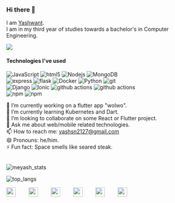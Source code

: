 ### Hi there 👋
I am [Yashwant](https://meyash.xyz/).<br />
I am in my third year of studies towards a bachelor's in Computer Engineering. <br />

![](https://komarev.com/ghpvc/?username=meyash&color=green)

#### Technologies I've used
<p style="margin-right:10px;width:70%">
  <img alt="JavaScript" src="https://img.shields.io/badge/-JavaScript-46a2f1?logo=javascript&logoColor=white" />
  <img alt="html5" src="https://img.shields.io/badge/-HTML5-E34F26?logo=html5&logoColor=white" />
  <img alt="Nodejs" src="https://img.shields.io/badge/-Node.js-43853d?logo=Node.js&logoColor=white" />
  <img alt="MongoDB" src="https://img.shields.io/badge/-MongoDB-13aa52?logo=mongodb&logoColor=white" />
  <img alt="express" src="https://img.shields.io/badge/-ReactJS-46a2f1?logo=React&logoColor=white" />
  <img alt="flask" src="https://img.shields.io/badge/-Flask-092e20?logo=flask&logoColor=white" />
  <img alt="Docker" src="https://img.shields.io/badge/-Docker-46a2f1?logo=docker&logoColor=white" />
  <img alt="Python" src="https://img.shields.io/badge/-python-306998?logo=python&logoColor=white" />
  <img alt="git" src="https://img.shields.io/badge/-Git-F05032?logo=git&logoColor=white" />
  <img alt="Django" src="https://img.shields.io/badge/-Django-092e20?logo=django&logoColor=white" />
  <img alt="Ionic" src="https://img.shields.io/badge/-Ionic-498AFF?logo=ionic&logoColor=white" />
  <img alt="github actions" src="https://img.shields.io/badge/-Github-gray?logo=github&logoColor=white" />
  <img alt="github actions" src="https://img.shields.io/badge/-Github_Actions-2088FF?logo=github-actions&logoColor=white" />
  <img alt="npm" src="https://img.shields.io/badge/-NPM-CB3837?logo=npm&logoColor=white" />
  <img alt="npm" src="https://img.shields.io/badge/-pip-CB3837?logo=python&logoColor=white" />
</p>

<div style="margin:bottom:20px;">
🔭 I’m currently working on a flutter app "wolwo". <br />
🌱 I’m currently learning Kubernetes and Dart. <br />
👯 I’m looking to collaborate on some React or Flutter project. <br />
💬 Ask me about web/mobile related technologies. <br />
📫 How to reach me: <a href="mailto:yashsn2127@gmail.com">yashsn2127@gmail.com</a> <br />
😄 Pronouns: he/him. <br /> 
⚡ Fun fact: Space smells like seared steak. <br />
</div>
<br/>

<div style="margin-bottom:10px;">

![meyash_stats](https://github-readme-stats.vercel.app/api?username=meyash&show_icons=true&theme=default&count_private=true)

![top_langs](https://github-readme-stats.vercel.app/api/top-langs/?username=meyash&layout=compact&hide=css,html)

</div>

<a href="https://meyash.xyz/" style="margin-right:30px;"><img src="https://meyash.xyz/assets/icons/siteicon.png" width="25"></a>
<a href="https://meyash.xyz/resume.pdf" style="margin-right:30px;"><img src="https://cdn.jsdelivr.net/npm/simple-icons@v3/icons/libreoffice.svg" width="25"></a> 
<a href="https://www.linkedin.com/in/meyash21/" style="margin-right:30px;"><img src="https://cdn.jsdelivr.net/npm/simple-icons@v3/icons/linkedin.svg" width="25"></a>
<a href="https://twitter.com/meyash21" style="margin-right:30px;"><img src="https://cdn.jsdelivr.net/npm/simple-icons@v3/icons/twitter.svg" width="25"></a>
<a href="https://www.instagram.com/meyash21/" style="margin-right:30px;"><img src="https://cdn.jsdelivr.net/npm/simple-icons@v3/icons/instagram.svg" width="25"></a>
<a href="https://www.codechef.com/users/meyash21" style="margin-right:30px;"><img src="https://cdn.jsdelivr.net/npm/simple-icons@v3/icons/codechef.svg" width="25"></a>  
